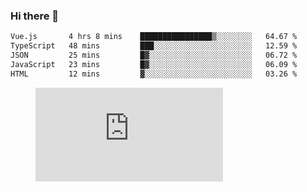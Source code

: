 ### Hi there 👋

<!--START_SECTION:waka-->

```txt
Vue.js       4 hrs 8 mins    ████████████████▒░░░░░░░░   64.67 %
TypeScript   48 mins         ███░░░░░░░░░░░░░░░░░░░░░░   12.59 %
JSON         25 mins         █▓░░░░░░░░░░░░░░░░░░░░░░░   06.72 %
JavaScript   23 mins         █▓░░░░░░░░░░░░░░░░░░░░░░░   06.09 %
HTML         12 mins         ▓░░░░░░░░░░░░░░░░░░░░░░░░   03.26 %
```

<!--END_SECTION:waka-->

<figure><embed src="https://wakatime.com/share/@018c1236-80d1-4209-b291-9f1e9534668f/bb944d0f-92e3-48f1-94a5-d3c1d0ffe8d4.svg"></embed></figure>

<!--
**kraibse/kraibse** is a ✨ _special_ ✨ repository because its `README.md` (this file) appears on your GitHub profile.

Here are some ideas to get you started:

- 🔭 I’m currently working on ...
- 🌱 I’m currently learning ...
- 👯 I’m looking to collaborate on ...
- 🤔 I’m looking for help with ...
- 💬 Ask me about ...
- 📫 How to reach me: ...
- 😄 Pronouns: ...
- ⚡ Fun fact: ...
-->
